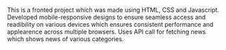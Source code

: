This is a fronted project which was made using HTML, CSS and Javascript.
Developed mobile-responsive designs to ensure seamless access and readibility on various devices which ensures consistent performance and applearence across multiple browsers.
Uses API call for fetching news which shows news of various categories.
